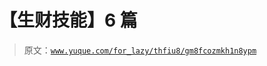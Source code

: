 # 【生财技能】6 篇

> 原文：[`www.yuque.com/for_lazy/thfiu8/gm8fcozmkh1n8ypm`](https://www.yuque.com/for_lazy/thfiu8/gm8fcozmkh1n8ypm)

